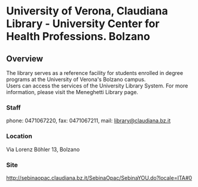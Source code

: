 # University of Verona, Claudiana Library - University Center for Health Professions. Bolzano

## Overview
The library serves as a reference facility for students enrolled in degree programs at the University of Verona's Bolzano campus.  
Users can access the services of the University Library System. For more information, please visit the Meneghetti Library page.  

### Staff
phone: 0471067220, fax: 0471067211, mail: library@claudiana.bz.it

### Location
Via Lorenz Böhler 13, Bolzano

### Site
http://sebinaopac.claudiana.bz.it/SebinaOpac/SebinaYOU.do?locale=ITA#0